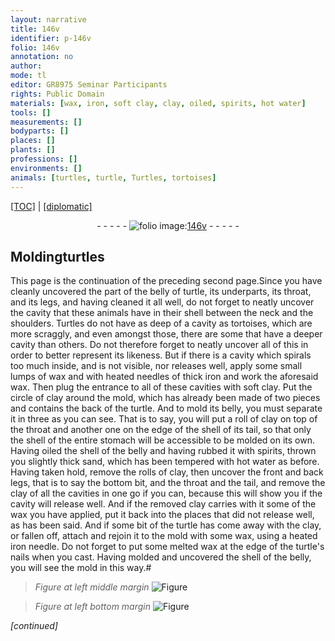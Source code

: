 ```yaml
---
layout: narrative
title: 146v
identifier: p-146v
folio: 146v
annotation: no
author:
mode: tl
editor: GR8975 Seminar Participants
rights: Public Domain
materials: [wax, iron, soft clay, clay, oiled, spirits, hot water]
tools: []
measurements: []
bodyparts: []
places: []
plants: []
professions: []
environments: []
animals: [turtles, turtle, Turtles, tortoises]
---
```


<p><a href="{{ site.baseurl }}/translation/">[TOC]</a> | <a href="{{ site.baseurl }}/_texts/p-146v_tc.md/">[diplomatic]</a></p><div class="folio" align="center">- - - - - <a href="http://gallica.bnf.fr/ark:/12148/btv1b10500001g/f298.image" target="_blank"><img src="https://cu-mkp.github.io/2017-workshop-edition/assets/photo-icon.png" alt="folio image: " style="display:inline-block; margin-bottom:-3px;"/>146v</a> - - - - - </div>  
  

## Molding<span class="al">turtles</span>

 
This page is the continuation of the preceding second page.Since you have cleanly uncovered the part of the belly of <span class="al">turtle</span>, its underparts, its throat, and its legs, and having cleaned it all well, do not forget to neatly uncover the cavity that these animals have in their shell between the neck and the shoulders. <span class="al">Turtles</span> do not have as deep of a cavity as <span class="al">tortoises</span>, which are more scraggly, and even amongst those, there are some that have a deeper cavity than others. Do not therefore forget to neatly uncover all of this in order to better represent its likeness. But if there is a cavity which spirals too much inside, and is not visible, nor releases well, apply some small lumps of <span class="m">wax</span> and with heated needles of thick <span class="m">iron</span> and work the aforesaid <span class="m">wax</span>. Then plug the entrance to all of these cavities with <span class="m">soft clay</span>. Put the circle of <span class="m">clay</span> around the mold, which has already been made of two pieces and contains the back of the <span class="al">turtle</span>. And to mold its belly, you must separate it in three as you can see. That is to say, you will put a roll of <span class="m">clay</span> on top of the throat and another one on the edge of the shell of its tail, so that only the shell of the entire stomach will be accessible to be molded on its own. Having <span class="m">oiled</span> the shell of the belly and having rubbed it with <span class="m">spirits</span>, thrown you slightly thick sand, which has been tempered with <span class="m">hot water</span> as before. Having taken hold, remove the rolls of <span class="m">clay</span>, then uncover the front and back legs, that is to say the bottom bit, and the throat and the tail, and remove the clay of all the cavities in one go if you can, because this will show you if the cavity will release well. And if the removed <span class="m">clay</span> carries with it some of the <span class="m">wax</span> you have applied, put it back into the places that did not release well, as has been said. And if some bit of the <span class="al">turtle</span> has come away with the <span class="m">clay</span>, or fallen off, attach and rejoin it to the mold with some <span class="m">wax</span>, using a heated <span class="m">iron</span> needle. Do not forget to put some melted <span class="m">wax</span> at the edge of the <span class="al">turtle</span>'s nails when you cast. Having molded and uncovered the shell of the belly, you will see the mold in this way.#
 
> *Figure*
> *at left middle margin*
> <a href="https://drive.google.com/open?id=0B9-oNrvWdlO5bUk2c1E3LWtOTDA" target="_blank"><img src="https://cu-mkp.github.io/GR8975-edition/assets/photo-icon.png" alt="Figure" style="display:inline-block; margin-bottom:-3px;"/></a>
 
> *Figure*
> *at left bottom margin*
> <a href="https://drive.google.com/open?id=0B9-oNrvWdlO5WGEzek5peHJ6VDA" target="_blank"><img src="https://cu-mkp.github.io/GR8975-edition/assets/photo-icon.png" alt="Figure" style="display:inline-block; margin-bottom:-3px;"/></a>
 
*[continued]*
 
